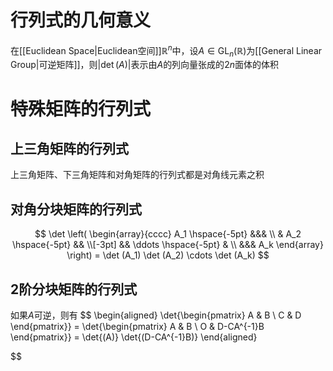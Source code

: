# 行列式的几何意义
在[[Euclidean Space|Euclidean空间]]$\mathbb{R}^n$中，设$A\in \mathrm{GL}_n(\mathbb{R})$为[[General Linear Group|可逆矩阵]]，则$\left|\det{(A)}\right|$表示由$A$的列向量张成的$2n$面体的体积
# 特殊矩阵的行列式
## 上三角矩阵的行列式
上三角矩阵、下三角矩阵和对角矩阵的行列式都是对角线元素之积
## 对角分块矩阵的行列式
$$
\det \left( \begin{array}{cccc} A_1 \hspace{-5pt} &&& \\ & A_2 \hspace{-5pt} && \\[-3pt] && \ddots \hspace{-5pt} & \\ &&& A_k \end{array} \right) = \det (A_1) \det (A_2) \cdots \det (A_k)
$$
## 2阶分块矩阵的行列式
如果$A$可逆，则有
$$
\begin{aligned}
\det{\begin{pmatrix}
A & B \\ C & D
\end{pmatrix}} = \det{\begin{pmatrix}
A & B \\ O & D-CA^{-1}B
\end{pmatrix}} = \det{(A)} \det{(D-CA^{-1}B)}
\end{aligned}

$$
